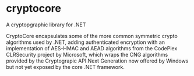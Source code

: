 cryptocore
==========

A cryptopgraphic library for .NET

CryptoCore encapsulates some of the more common symmetric crypto algorithms used by .NET, adding authenticated encryption with an implementation of AES-HMAC and AEAD algorithms from the CodePlex CLRSecurity project by Microsoft, which wraps the CNG algorithms provided by the Cryptograpic API:Next Generation now offered by Windows but not yet exposed by the core .NET framework.
